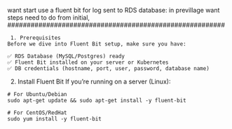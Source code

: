 want start use a fluent bit for log sent to RDS database:
in previllage want steps need to do from initial,
########################################################
```
 1. Prerequisites
Before we dive into Fluent Bit setup, make sure you have:

✅ RDS Database (MySQL/Postgres) ready
✅ Fluent Bit installed on your server or Kubernetes
✅ DB credentials (hostname, port, user, password, database name)
```
2. Install Fluent Bit
If you’re running on a server (Linux):

```
# For Ubuntu/Debian
sudo apt-get update && sudo apt-get install -y fluent-bit

# For CentOS/RedHat
sudo yum install -y fluent-bit
```

